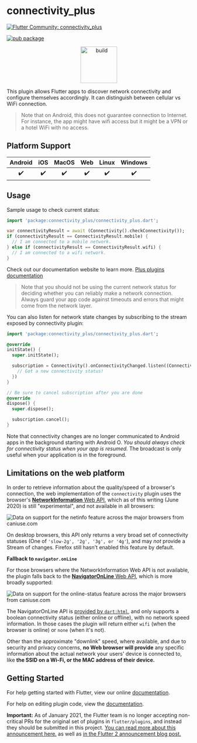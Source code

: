 # connectivity_plus

[![Flutter Community: connectivity_plus](https://fluttercommunity.dev/_github/header/connectivity_plus)](https://github.com/fluttercommunity/community)

[![pub package](https://img.shields.io/pub/v/connectivity_plus.svg)](https://pub.dev/packages/connectivity_plus)

<p class="center">
<center><a href="https://flutter.dev/docs/development/packages-and-plugins/favorites" target="_blank" rel="noreferrer noopener"><img src="../../website/static/img/flutter-favorite-badge.png" width="100" alt="build"></a></center>
</p>
This plugin allows Flutter apps to discover network connectivity and configure
themselves accordingly. It can distinguish between cellular vs WiFi connection.

> Note that on Android, this does not guarantee connection to Internet. For instance, the app might have wifi access but it might be a VPN or a hotel WiFi with no access.

## Platform Support

| Android | iOS | MacOS | Web | Linux | Windows |
| :-----: | :-: | :---: | :-: | :---: | :-----: |
|   ✔️    | ✔️  |  ✔️   | ✔️  |  ✔️   |   ✔️    |

## Usage

Sample usage to check current status:

```dart
import 'package:connectivity_plus/connectivity_plus.dart';

var connectivityResult = await (Connectivity().checkConnectivity());
if (connectivityResult == ConnectivityResult.mobile) {
  // I am connected to a mobile network.
} else if (connectivityResult == ConnectivityResult.wifi) {
  // I am connected to a wifi network.
}
```

Check out our documentation website to learn more. [Plus plugins documentation](https://plus.fluttercommunity.dev/docs/overview)

> Note that you should not be using the current network status for deciding whether you can reliably make a network connection. Always guard your app code against timeouts and errors that might come from the network layer.

You can also listen for network state changes by subscribing to the stream
exposed by connectivity plugin:

```dart
import 'package:connectivity_plus/connectivity_plus.dart';

@override
initState() {
  super.initState();

  subscription = Connectivity().onConnectivityChanged.listen((ConnectivityResult result) {
    // Got a new connectivity status!
  })
}

// Be sure to cancel subscription after you are done
@override
dispose() {
  super.dispose();

  subscription.cancel();
}
```

Note that connectivity changes are no longer communicated to Android apps in the background starting with Android O. _You should always check for connectivity status when your app is resumed._ The broadcast is only useful when your application is in the foreground.

## Limitations on the web platform

In order to retrieve information about the quality/speed of a browser's connection, the web implementation of the `connectivity` plugin uses the browser's [**NetworkInformation** Web API](https://developer.mozilla.org/en-US/docs/Web/API/NetworkInformation), which as of this writing (June 2020) is still "experimental", and not available in all browsers:

![Data on support for the netinfo feature across the major browsers from caniuse.com](https://caniuse.bitsofco.de/image/netinfo.png)

On desktop browsers, this API only returns a very broad set of connectivity statuses (One of `'slow-2g', '2g', '3g', or '4g'`), and may _not_ provide a Stream of changes. Firefox still hasn't enabled this feature by default.

**Fallback to `navigator.onLine`**

For those browsers where the NetworkInformation Web API is not available, the plugin falls back to the [**NavigatorOnLine** Web API](https://developer.mozilla.org/en-US/docs/Web/API/NavigatorOnLine), which is more broadly supported:

![Data on support for the online-status feature across the major browsers from caniuse.com](https://caniuse.bitsofco.de/image/online-status.png)

The NavigatorOnLine API is [provided by `dart:html`](https://api.dart.dev/stable/2.7.2/dart-html/Navigator/onLine.html), and only supports a boolean connectivity status (either online or offline), with no network speed information. In those cases the plugin will return either `wifi` (when the browser is online) or `none` (when it's not).

Other than the approximate "downlink" speed, where available, and due to security and privacy concerns, **no Web browser will provide** any specific information about the actual network your users' device is connected to, like **the SSID on a Wi-Fi, or the MAC address of their device.**

## Getting Started

For help getting started with Flutter, view our online
[documentation](https://flutter.dev/).

For help on editing plugin code, view the [documentation](https://flutter.dev/platform-plugins/#edit-code).

**Important:** As of January 2021, the Flutter team is no longer accepting non-critical PRs for the original set of plugins in `flutter/plugins`, and instead they should be submitted in this project. [You can read more about this announcement here.](https://github.com/flutter/plugins/blob/master/CONTRIBUTING.md#important-note) as well as [in the Flutter 2 announcement blog post.](https://medium.com/flutter/whats-new-in-flutter-2-0-fe8e95ecc65)
